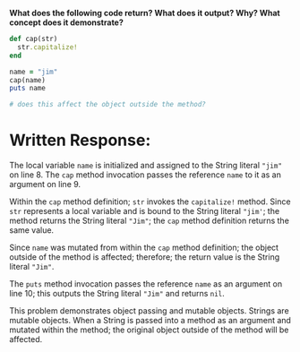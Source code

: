 **What does the following code return? What does it output? Why? What concept does it demonstrate?**

```ruby
def cap(str)
  str.capitalize!
end

name = "jim"
cap(name)
puts name

# does this affect the object outside the method?
```
# Written Response:

The local variable `name` is initialized and assigned to the String literal `"jim"` on line 8. The `cap` method invocation passes the reference `name` to it as an argument on line 9.

Within the `cap` method definition; `str` invokes the `capitalize!` method. Since `str` represents a local variable and is bound to the String literal `"jim'`; the method returns the String literal `"Jim"`; the `cap` method definition returns the same value.

Since `name` was mutated from within the `cap` method definition; the object outside of the method is affected; therefore; the return value is the String literal `"Jim"`.

The `puts` method invocation passes the reference `name` as an argument on line 10; this outputs the String literal `"Jim"` and returns `nil`.

This problem demonstrates object passing and mutable objects. Strings are mutable objects. When a String is passed into a method as an argument and mutated within the method; the original object outside of the method will be affected.

